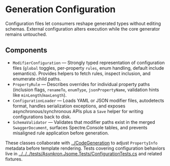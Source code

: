 # Generation Configuration

Configuration files let consumers reshape generated types without editing schemas. External configuration alters execution while
the core generator remains untouched.

## Components
- `ModifierConfiguration` — Strongly typed representation of configuration files (`global` toggles, per-property `rules`, enum
  handling, default include semantics). Provides helpers to fetch rules, inspect inclusion, and enumerate child paths.
- `PropertyRule` — Describes overrides for individual property paths (inclusion flags, `renameTo`, `enumType`, `jsonPropertyName`,
  validation hints like `minLength`/`maxLength`).
- `ConfigurationLoader` — Loads YAML or JSON modifier files, autodetects format, handles serialization exceptions, and exposes
  asynchronous/synchronous APIs plus a `Save` helper for writing configurations back to disk.
- `SchemaValidator` — Validates that modifier paths exist in the merged `SwaggerDocument`, surfaces Spectre.Console tables, and
  prevents misaligned rule application before generation.

These classes collaborate with [../CodeGeneration](../CodeGeneration/context.md) to adjust `PropertyInfo` metadata before template
rendering. Tests covering configuration behaviors live in
[../../../tests/Asynkron.Jsome.Tests/ConfigurationTests.cs](../../../tests/Asynkron.Jsome.Tests/context.md#configuration--modifier-tests)
and related fixtures.
